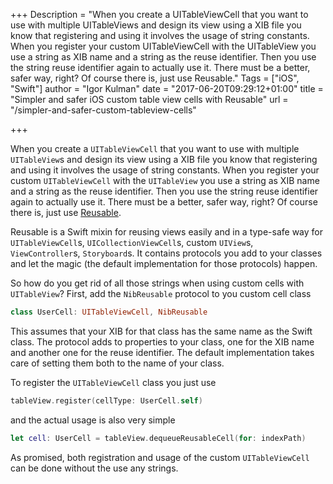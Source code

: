 +++
Description = "When you create a UITableViewCell that you want to use with multiple UITableViews and design its view using a XIB file you know that registering and using it involves the usage of string constants. When you register your custom UITableViewCell with the UITableView you use a string as XIB name and a string as the reuse identifier. Then you use the string reuse identifier again to actually use it. There must be a better, safer way, right? Of course there is, just use Reusable."
Tags = ["iOS", "Swift"]
author = "Igor Kulman"
date = "2017-06-20T09:29:12+01:00"
title = "Simpler and safer iOS custom table view cells with Reusable"
url = "/simpler-and-safer-custom-tableview-cells"

+++

When you create a `UITableViewCell` that you want to use with multiple `UITableView`s and design its view using a XIB file you know that registering and using it involves the usage of string constants. When you register your custom `UITableViewCell` with the `UITableView` you use a string as XIB name and a string as the reuse identifier. Then you use the string reuse identifier again to actually use it. There must be a better, safer way, right? Of course there is, just use [Reusable](https://github.com/AliSoftware/Reusable).

Reusable is a Swift mixin for reusing views easily and in a type-safe way for `UITableViewCell`s, `UICollectionViewCell`s, custom `UIView`s, `ViewController`s, `Storyboard`s. It contains protocols you add to your classes and let the magic (the default implementation for those protocols) happen.

So how do you get rid of all those strings when using custom cells with `UITableView`? First, add the `NibReusable` protocol to you custom cell class

<!--more-->

```swift
class UserCell: UITableViewCell, NibReusable
```

This assumes that your XIB for that class has the same name as the Swift class. The protocol adds to properties to your class, one for the XIB name and another one for the reuse identifier. The default implementation takes care of setting them both to the name of your class.

To register the `UITableViewCell` class you just use

```swift
tableView.register(cellType: UserCell.self)
```

and the actual usage is also very simple

```swift
let cell: UserCell = tableView.dequeueReusableCell(for: indexPath)
```

As promised, both registration and usage of the custom `UITableViewCell` can be done without the use any strings.

